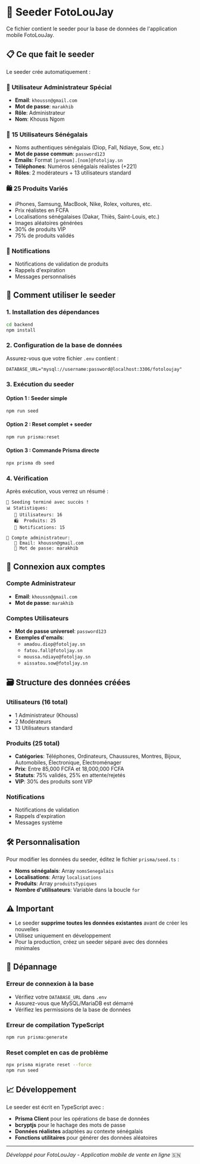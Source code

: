 # 🌱 Seeder FotoLouJay

Ce fichier contient le seeder pour la base de données de l'application mobile FotoLouJay.

## 📋 Ce que fait le seeder

Le seeder crée automatiquement :

### 👤 **Utilisateur Administrateur Spécial**
- **Email**: `khoussn@gmail.com`
- **Mot de passe**: `marakhib`
- **Rôle**: Administrateur
- **Nom**: Khouss Ngom

### 👥 **15 Utilisateurs Sénégalais**
- Noms authentiques sénégalais (Diop, Fall, Ndiaye, Sow, etc.)
- **Mot de passe commun**: `password123`
- **Emails**: Format `[prenom].[nom]@fotoljay.sn`
- **Téléphones**: Numéros sénégalais réalistes (+221)
- **Rôles**: 2 modérateurs + 13 utilisateurs standard

### 🛍️ **25 Produits Variés**
- iPhones, Samsung, MacBook, Nike, Rolex, voitures, etc.
- Prix réalistes en FCFA
- Localisations sénégalaises (Dakar, Thiès, Saint-Louis, etc.)
- Images aléatoires générées
- 30% de produits VIP
- 75% de produits validés

### 🔔 **Notifications**
- Notifications de validation de produits
- Rappels d'expiration
- Messages personnalisés

## 🚀 Comment utiliser le seeder

### 1. Installation des dépendances
```bash
cd backend
npm install
```

### 2. Configuration de la base de données
Assurez-vous que votre fichier `.env` contient :
```env
DATABASE_URL="mysql://username:password@localhost:3306/fotoloujay"
```

### 3. Exécution du seeder

#### Option 1 : Seeder simple
```bash
npm run seed
```

#### Option 2 : Reset complet + seeder
```bash
npm run prisma:reset
```

#### Option 3 : Commande Prisma directe
```bash
npx prisma db seed
```

### 4. Vérification
Après exécution, vous verrez un résumé :
```
🎉 Seeding terminé avec succès !
📊 Statistiques:
   👥 Utilisateurs: 16
   🛍️  Produits: 25
   🔔 Notifications: 15

🔐 Compte administrateur:
   📧 Email: khoussn@gmail.com
   🔑 Mot de passe: marakhib
```

## 📱 Connexion aux comptes

### Compte Administrateur
- **Email**: `khoussn@gmail.com`
- **Mot de passe**: `marakhib`

### Comptes Utilisateurs
- **Mot de passe universel**: `password123`
- **Exemples d'emails**:
  - `amadou.diop@fotoljay.sn`
  - `fatou.fall@fotoljay.sn`
  - `moussa.ndiaye@fotoljay.sn`
  - `aissatou.sow@fotoljay.sn`

## 🗃️ Structure des données créées

### Utilisateurs (16 total)
- 1 Administrateur (Khouss)
- 2 Modérateurs
- 13 Utilisateurs standard

### Produits (25 total)
- **Catégories**: Téléphones, Ordinateurs, Chaussures, Montres, Bijoux, Automobiles, Électronique, Électroménager
- **Prix**: Entre 85,000 FCFA et 18,000,000 FCFA
- **Statuts**: 75% validés, 25% en attente/rejetés
- **VIP**: 30% des produits sont VIP

### Notifications
- Notifications de validation
- Rappels d'expiration
- Messages système

## 🛠️ Personnalisation

Pour modifier les données du seeder, éditez le fichier `prisma/seed.ts` :

- **Noms sénégalais**: Array `nomsSenegalais`
- **Localisations**: Array `localisations`
- **Produits**: Array `produitsTypiques`
- **Nombre d'utilisateurs**: Variable dans la boucle `for`

## ⚠️ Important

- Le seeder **supprime toutes les données existantes** avant de créer les nouvelles
- Utilisez uniquement en développement
- Pour la production, créez un seeder séparé avec des données minimales

## 🔧 Dépannage

### Erreur de connexion à la base
- Vérifiez votre `DATABASE_URL` dans `.env`
- Assurez-vous que MySQL/MariaDB est démarré
- Vérifiez les permissions de la base de données

### Erreur de compilation TypeScript
```bash
npm run prisma:generate
```

### Reset complet en cas de problème
```bash
npx prisma migrate reset --force
npm run seed
```

## 📈 Développement

Le seeder est écrit en TypeScript avec :
- **Prisma Client** pour les opérations de base de données
- **bcryptjs** pour le hachage des mots de passe
- **Données réalistes** adaptées au contexte sénégalais
- **Fonctions utilitaires** pour générer des données aléatoires

---

*Développé pour FotoLouJay - Application mobile de vente en ligne* 🇸🇳